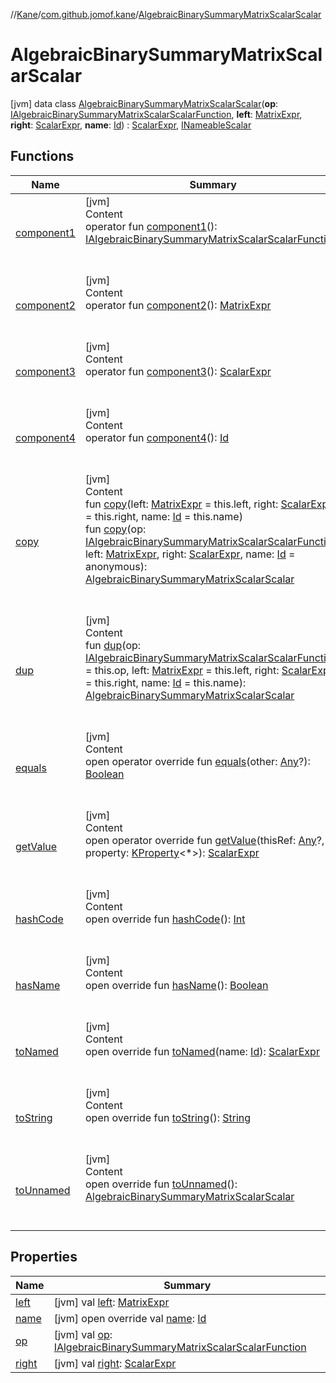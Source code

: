//[Kane](../../index.md)/[com.github.jomof.kane](../index.md)/[AlgebraicBinarySummaryMatrixScalarScalar](index.md)



# AlgebraicBinarySummaryMatrixScalarScalar  
 [jvm] data class [AlgebraicBinarySummaryMatrixScalarScalar](index.md)(**op**: [IAlgebraicBinarySummaryMatrixScalarScalarFunction](../-i-algebraic-binary-summary-matrix-scalar-scalar-function/index.md), **left**: [MatrixExpr](../-matrix-expr/index.md), **right**: [ScalarExpr](../-scalar-expr/index.md), **name**: [Id](../../com.github.jomof.kane.impl/index.md#%5Bcom.github.jomof.kane.impl%2FId%2F%2F%2FPointingToDeclaration%2F%5D%2FClasslikes%2F-912601781)) : [ScalarExpr](../-scalar-expr/index.md), [INameableScalar](../-i-nameable-scalar/index.md)   


## Functions  
  
|  Name|  Summary| 
|---|---|
| <a name="com.github.jomof.kane/AlgebraicBinarySummaryMatrixScalarScalar/component1/#/PointingToDeclaration/"></a>[component1](component1.md)| <a name="com.github.jomof.kane/AlgebraicBinarySummaryMatrixScalarScalar/component1/#/PointingToDeclaration/"></a>[jvm]  <br>Content  <br>operator fun [component1](component1.md)(): [IAlgebraicBinarySummaryMatrixScalarScalarFunction](../-i-algebraic-binary-summary-matrix-scalar-scalar-function/index.md)  <br><br><br>
| <a name="com.github.jomof.kane/AlgebraicBinarySummaryMatrixScalarScalar/component2/#/PointingToDeclaration/"></a>[component2](component2.md)| <a name="com.github.jomof.kane/AlgebraicBinarySummaryMatrixScalarScalar/component2/#/PointingToDeclaration/"></a>[jvm]  <br>Content  <br>operator fun [component2](component2.md)(): [MatrixExpr](../-matrix-expr/index.md)  <br><br><br>
| <a name="com.github.jomof.kane/AlgebraicBinarySummaryMatrixScalarScalar/component3/#/PointingToDeclaration/"></a>[component3](component3.md)| <a name="com.github.jomof.kane/AlgebraicBinarySummaryMatrixScalarScalar/component3/#/PointingToDeclaration/"></a>[jvm]  <br>Content  <br>operator fun [component3](component3.md)(): [ScalarExpr](../-scalar-expr/index.md)  <br><br><br>
| <a name="com.github.jomof.kane/AlgebraicBinarySummaryMatrixScalarScalar/component4/#/PointingToDeclaration/"></a>[component4](component4.md)| <a name="com.github.jomof.kane/AlgebraicBinarySummaryMatrixScalarScalar/component4/#/PointingToDeclaration/"></a>[jvm]  <br>Content  <br>operator fun [component4](component4.md)(): [Id](../../com.github.jomof.kane.impl/index.md#%5Bcom.github.jomof.kane.impl%2FId%2F%2F%2FPointingToDeclaration%2F%5D%2FClasslikes%2F-912601781)  <br><br><br>
| <a name="com.github.jomof.kane/AlgebraicBinarySummaryMatrixScalarScalar/copy/#com.github.jomof.kane.MatrixExpr#com.github.jomof.kane.ScalarExpr#kotlin.Any/PointingToDeclaration/"></a>[copy](copy.md)| <a name="com.github.jomof.kane/AlgebraicBinarySummaryMatrixScalarScalar/copy/#com.github.jomof.kane.MatrixExpr#com.github.jomof.kane.ScalarExpr#kotlin.Any/PointingToDeclaration/"></a>[jvm]  <br>Content  <br>fun [copy](copy.md)(left: [MatrixExpr](../-matrix-expr/index.md) = this.left, right: [ScalarExpr](../-scalar-expr/index.md) = this.right, name: [Id](../../com.github.jomof.kane.impl/index.md#%5Bcom.github.jomof.kane.impl%2FId%2F%2F%2FPointingToDeclaration%2F%5D%2FClasslikes%2F-912601781) = this.name)  <br>fun [copy](copy.md)(op: [IAlgebraicBinarySummaryMatrixScalarScalarFunction](../-i-algebraic-binary-summary-matrix-scalar-scalar-function/index.md), left: [MatrixExpr](../-matrix-expr/index.md), right: [ScalarExpr](../-scalar-expr/index.md), name: [Id](../../com.github.jomof.kane.impl/index.md#%5Bcom.github.jomof.kane.impl%2FId%2F%2F%2FPointingToDeclaration%2F%5D%2FClasslikes%2F-912601781) = anonymous): [AlgebraicBinarySummaryMatrixScalarScalar](index.md)  <br><br><br>
| <a name="com.github.jomof.kane/AlgebraicBinarySummaryMatrixScalarScalar/dup/#com.github.jomof.kane.IAlgebraicBinarySummaryMatrixScalarScalarFunction#com.github.jomof.kane.MatrixExpr#com.github.jomof.kane.ScalarExpr#kotlin.Any/PointingToDeclaration/"></a>[dup](dup.md)| <a name="com.github.jomof.kane/AlgebraicBinarySummaryMatrixScalarScalar/dup/#com.github.jomof.kane.IAlgebraicBinarySummaryMatrixScalarScalarFunction#com.github.jomof.kane.MatrixExpr#com.github.jomof.kane.ScalarExpr#kotlin.Any/PointingToDeclaration/"></a>[jvm]  <br>Content  <br>fun [dup](dup.md)(op: [IAlgebraicBinarySummaryMatrixScalarScalarFunction](../-i-algebraic-binary-summary-matrix-scalar-scalar-function/index.md) = this.op, left: [MatrixExpr](../-matrix-expr/index.md) = this.left, right: [ScalarExpr](../-scalar-expr/index.md) = this.right, name: [Id](../../com.github.jomof.kane.impl/index.md#%5Bcom.github.jomof.kane.impl%2FId%2F%2F%2FPointingToDeclaration%2F%5D%2FClasslikes%2F-912601781) = this.name): [AlgebraicBinarySummaryMatrixScalarScalar](index.md)  <br><br><br>
| <a name="kotlin/Any/equals/#kotlin.Any?/PointingToDeclaration/"></a>[equals](../../com.github.jomof.kane.impl.visitor/-difference-visitor/index.md#%5Bkotlin%2FAny%2Fequals%2F%23kotlin.Any%3F%2FPointingToDeclaration%2F%5D%2FFunctions%2F-912601781)| <a name="kotlin/Any/equals/#kotlin.Any?/PointingToDeclaration/"></a>[jvm]  <br>Content  <br>open operator override fun [equals](../../com.github.jomof.kane.impl.visitor/-difference-visitor/index.md#%5Bkotlin%2FAny%2Fequals%2F%23kotlin.Any%3F%2FPointingToDeclaration%2F%5D%2FFunctions%2F-912601781)(other: [Any](https://kotlinlang.org/api/latest/jvm/stdlib/kotlin/-any/index.html)?): [Boolean](https://kotlinlang.org/api/latest/jvm/stdlib/kotlin/-boolean/index.html)  <br><br><br>
| <a name="com.github.jomof.kane/AlgebraicBinarySummaryMatrixScalarScalar/getValue/#kotlin.Any?#kotlin.reflect.KProperty[*]/PointingToDeclaration/"></a>[getValue](get-value.md)| <a name="com.github.jomof.kane/AlgebraicBinarySummaryMatrixScalarScalar/getValue/#kotlin.Any?#kotlin.reflect.KProperty[*]/PointingToDeclaration/"></a>[jvm]  <br>Content  <br>open operator override fun [getValue](get-value.md)(thisRef: [Any](https://kotlinlang.org/api/latest/jvm/stdlib/kotlin/-any/index.html)?, property: [KProperty](https://kotlinlang.org/api/latest/jvm/stdlib/kotlin.reflect/-k-property/index.html)<*>): [ScalarExpr](../-scalar-expr/index.md)  <br><br><br>
| <a name="kotlin/Any/hashCode/#/PointingToDeclaration/"></a>[hashCode](../../com.github.jomof.kane.impl.visitor/-difference-visitor/index.md#%5Bkotlin%2FAny%2FhashCode%2F%23%2FPointingToDeclaration%2F%5D%2FFunctions%2F-912601781)| <a name="kotlin/Any/hashCode/#/PointingToDeclaration/"></a>[jvm]  <br>Content  <br>open override fun [hashCode](../../com.github.jomof.kane.impl.visitor/-difference-visitor/index.md#%5Bkotlin%2FAny%2FhashCode%2F%23%2FPointingToDeclaration%2F%5D%2FFunctions%2F-912601781)(): [Int](https://kotlinlang.org/api/latest/jvm/stdlib/kotlin/-int/index.html)  <br><br><br>
| <a name="com.github.jomof.kane/AlgebraicBinarySummaryMatrixScalarScalar/hasName/#/PointingToDeclaration/"></a>[hasName](has-name.md)| <a name="com.github.jomof.kane/AlgebraicBinarySummaryMatrixScalarScalar/hasName/#/PointingToDeclaration/"></a>[jvm]  <br>Content  <br>open override fun [hasName](has-name.md)(): [Boolean](https://kotlinlang.org/api/latest/jvm/stdlib/kotlin/-boolean/index.html)  <br><br><br>
| <a name="com.github.jomof.kane/AlgebraicBinarySummaryMatrixScalarScalar/toNamed/#kotlin.Any/PointingToDeclaration/"></a>[toNamed](to-named.md)| <a name="com.github.jomof.kane/AlgebraicBinarySummaryMatrixScalarScalar/toNamed/#kotlin.Any/PointingToDeclaration/"></a>[jvm]  <br>Content  <br>open override fun [toNamed](to-named.md)(name: [Id](../../com.github.jomof.kane.impl/index.md#%5Bcom.github.jomof.kane.impl%2FId%2F%2F%2FPointingToDeclaration%2F%5D%2FClasslikes%2F-912601781)): [ScalarExpr](../-scalar-expr/index.md)  <br><br><br>
| <a name="com.github.jomof.kane/AlgebraicBinarySummaryMatrixScalarScalar/toString/#/PointingToDeclaration/"></a>[toString](to-string.md)| <a name="com.github.jomof.kane/AlgebraicBinarySummaryMatrixScalarScalar/toString/#/PointingToDeclaration/"></a>[jvm]  <br>Content  <br>open override fun [toString](to-string.md)(): [String](https://kotlinlang.org/api/latest/jvm/stdlib/kotlin/-string/index.html)  <br><br><br>
| <a name="com.github.jomof.kane/AlgebraicBinarySummaryMatrixScalarScalar/toUnnamed/#/PointingToDeclaration/"></a>[toUnnamed](to-unnamed.md)| <a name="com.github.jomof.kane/AlgebraicBinarySummaryMatrixScalarScalar/toUnnamed/#/PointingToDeclaration/"></a>[jvm]  <br>Content  <br>open override fun [toUnnamed](to-unnamed.md)(): [AlgebraicBinarySummaryMatrixScalarScalar](index.md)  <br><br><br>


## Properties  
  
|  Name|  Summary| 
|---|---|
| <a name="com.github.jomof.kane/AlgebraicBinarySummaryMatrixScalarScalar/left/#/PointingToDeclaration/"></a>[left](left.md)| <a name="com.github.jomof.kane/AlgebraicBinarySummaryMatrixScalarScalar/left/#/PointingToDeclaration/"></a> [jvm] val [left](left.md): [MatrixExpr](../-matrix-expr/index.md)   <br>
| <a name="com.github.jomof.kane/AlgebraicBinarySummaryMatrixScalarScalar/name/#/PointingToDeclaration/"></a>[name](name.md)| <a name="com.github.jomof.kane/AlgebraicBinarySummaryMatrixScalarScalar/name/#/PointingToDeclaration/"></a> [jvm] open override val [name](name.md): [Id](../../com.github.jomof.kane.impl/index.md#%5Bcom.github.jomof.kane.impl%2FId%2F%2F%2FPointingToDeclaration%2F%5D%2FClasslikes%2F-912601781)   <br>
| <a name="com.github.jomof.kane/AlgebraicBinarySummaryMatrixScalarScalar/op/#/PointingToDeclaration/"></a>[op](op.md)| <a name="com.github.jomof.kane/AlgebraicBinarySummaryMatrixScalarScalar/op/#/PointingToDeclaration/"></a> [jvm] val [op](op.md): [IAlgebraicBinarySummaryMatrixScalarScalarFunction](../-i-algebraic-binary-summary-matrix-scalar-scalar-function/index.md)   <br>
| <a name="com.github.jomof.kane/AlgebraicBinarySummaryMatrixScalarScalar/right/#/PointingToDeclaration/"></a>[right](right.md)| <a name="com.github.jomof.kane/AlgebraicBinarySummaryMatrixScalarScalar/right/#/PointingToDeclaration/"></a> [jvm] val [right](right.md): [ScalarExpr](../-scalar-expr/index.md)   <br>

